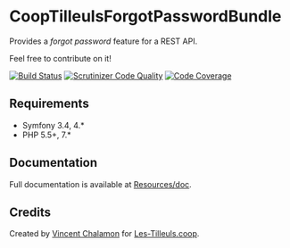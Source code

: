 # CoopTilleulsForgotPasswordBundle

Provides a _forgot password_ feature for a REST API.

Feel free to contribute on it!

[![Build Status](https://travis-ci.org/coopTilleuls/CoopTilleulsForgotPasswordBundle.svg?branch=master)](https://travis-ci.org/coopTilleuls/CoopTilleulsForgotPasswordBundle)
[![Scrutinizer Code Quality](https://scrutinizer-ci.com/g/coopTilleuls/CoopTilleulsForgotPasswordBundle/badges/quality-score.png?b=master)](https://scrutinizer-ci.com/g/coopTilleuls/CoopTilleulsForgotPasswordBundle/?branch=master)
[![Code Coverage](https://scrutinizer-ci.com/g/coopTilleuls/CoopTilleulsForgotPasswordBundle/badges/coverage.png?b=master)](https://scrutinizer-ci.com/g/coopTilleuls/CoopTilleulsForgotPasswordBundle/?branch=master)

## Requirements

- Symfony 3.4, 4.*
- PHP 5.5+, 7.*

## Documentation

Full documentation is available at [Resources/doc](Resources/doc/getting_started.md).

## Credits

Created by [Vincent Chalamon](https://github.com/vincentchalamon) for [Les-Tilleuls.coop](https://les-tilleuls.coop/).
